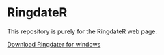 # RingdateR

This repository is purely for the RingdateR web page.

<a href="https://1drv.ms/u/s!Ah29EvbL18tOjst-Gaep6XOETovtWg?e=ltavWr" download="Ringdater_standalone_4_7-2020.zip">Download Ringdater for windows</a>


